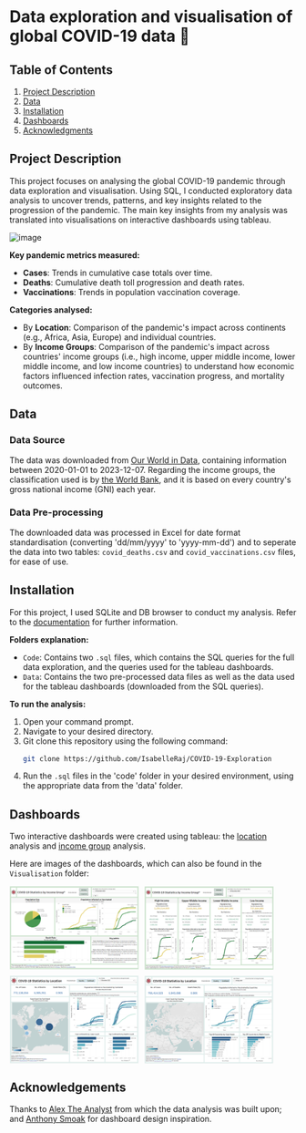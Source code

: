 # Data exploration and visualisation of global COVID-19 data 🦠

## Table of Contents
1. [Project Description](#project-description)
2. [Data](#data-source)
3. [Installation](#installation)
4. [Dashboards](#dashboards)
5. [Acknowledgments](#acknowledgement)

## Project Description
This project focuses on analysing the global COVID-19 pandemic through data exploration and visualisation. Using SQL, I conducted exploratory data analysis to uncover trends, patterns, and key insights related to the progression of the pandemic. The main key insights from my analysis was translated into visualisations on interactive dashboards using tableau.

![image](https://github.com/user-attachments/assets/1f00f2c4-7b4a-4246-aedb-cc2e080c16e9)

**Key pandemic metrics measured:**
- **Cases**: Trends in cumulative case totals over time.
- **Deaths**: Cumulative death toll progression and death rates.
- **Vaccinations**: Trends in population vaccination coverage.

**Categories analysed:**
- By **Location**: Comparison of the pandemic's impact across continents (e.g., Africa, Asia, Europe) and individual countries.
- By **Income Groups**: Comparison of the pandemic's impact across countries' income groups (i.e., high income, upper middle income, lower middle income, and low income countries) to understand how economic factors influenced infection rates, vaccination progress, and mortality outcomes.

## Data
### Data Source
The data was downloaded from [Our World in Data](https://ourworldindata.org/covid-deaths), containing information between 2020-01-01 to 2023-12-07.
Regarding the income groups, the classification used is by [the World Bank](https://ourworldindata.org/grapher/world-bank-income-groups), and it is based on every country's gross national income (GNI) each year.

### Data Pre-processing
The downloaded data was processed in Excel for date format standardisation (converting 'dd/mm/yyyy' to 'yyyy-mm-dd') and to seperate the data into two tables: `covid_deaths.csv` and `covid_vaccinations.csv` files, for ease of use. 

## Installation
For this project, I used SQLite and DB browser to conduct my analysis. Refer to the [documentation](https://sqlitebrowser.org/) for further information.

**Folders explanation:**
- `Code`: Contains two `.sql` files, which contains the SQL queries for the full data exploration, and the queries used for the tableau dashboards.
- `Data`: Contains the two pre-processed data files as well as the data used for the tableau dashboards (downloaded from the SQL queries). 

**To run the analysis:**
1. Open your command prompt.
2. Navigate to your desired directory.
3. Git clone this repository using the following command:
   ```bash
   git clone https://github.com/IsabelleRaj/COVID-19-Exploration
   ```
5. Run the `.sql` files in the 'code' folder in your desired environment, using the appropriate data from the 'data' folder.

## Dashboards
Two interactive dashboards were created using tableau: the [location](https://public.tableau.com/app/profile/isabelle.rajendiran/viz/COVID-19AnalysisbyLocation/ContinentDashboard) analysis and [income group](https://public.tableau.com/app/profile/isabelle.rajendiran/viz/COVID-19AnalysisbyIncome/IncomeComparison) analysis.

Here are images of the dashboards, which can also be found in the `Visualisation` folder:

<div style="display: flex; flex-wrap: wrap; gap: 10px;">
  <img src="Visualisation/Income Dashboard Comparison.png" alt="Image 1" style="width: 45%; border: none;"/>
  <img src="Visualisation/Income Dashboard Individual.png" alt="Image 2" style="width: 45%; border: none;"/>
  <img src="Visualisation/Location Dashboard Continent.png" alt="Image 3" style="width: 45%; border: none;"/>
  <img src="Visualisation/Location Dashboard Country.png" alt="Image 4" style="width: 45%; border: none;"/>
</div>

## Acknowledgements
Thanks to [Alex The Analyst](https://www.youtube.com/@AlexTheAnalyst) from which the data analysis was built upon; and [Anthony Smoak](https://anthonysmoak.com/2020/04/25/build-a-tableau-covid-19-dashboard/) for dashboard design inspiration.
